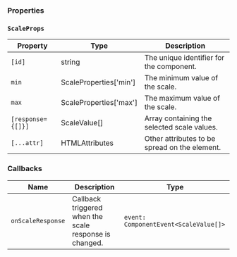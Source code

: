 ### Properties

### `ScaleProps`

| Property          | Type                            | Description                                   |
| ----------------- | ------------------------------- | --------------------------------------------- |
| `[id]`            | string                          | The unique identifier for the component.      |
| `min`             | ScaleProperties['min']          | The minimum value of the scale.               |
| `max`             | ScaleProperties['max']          | The maximum value of the scale.               |
| `[response={[]}]` | ScaleValue[]                    | Array containing the selected scale values.   |
| `[...attr] `      | HTMLAttributes<HTMLFormElement> | Other attributes to be spread on the element. |

### Callbacks

| Name              | Description                                            | Type                                  |
| ----------------- | ------------------------------------------------------ | ------------------------------------- |
| `onScaleResponse` | Callback triggered when the scale response is changed. | `event: ComponentEvent<ScaleValue[]>` |
